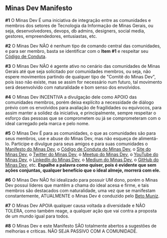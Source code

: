 ## Minas Dev Manifesto

 **#1** O Minas Dev É uma iniciativa de integração entre as comunidades e membros dos setores de Tecnologia da Informação de Minas Gerais, ou seja, desenvolvedores, devops, db admins, designers, social media, gestores, empreendedores, entusiastas, etc.

**#2** O Minas Dev NÃO é nenhum tipo de comando central das comunidades, e para ser membro, basta se identificar com o **Item #1** e respeitar seu [Código de Conduta](https://github.com/minasdev/codigo-de-conduta#código-de-conduta).

**#3** O Minas Dev NÃO é agente ativo no cenário das comunidades de Minas Gerais até que seja solicitado por comunidades membros, ou seja, não espere movimentos partindo de qualquer tipo de "Comitê do Minas Dev", pois isso não existe, mas se assim for necessário num futuro, tal movimento será desenvolvido com naturalidade e bom senso dos envolvidos.

**#4** O Minas Dev INCENTIVA a divulgação dele como APOIO das comunidades membros, porém deixa explícito a necessidade de diálogo prévio com os envolvidos para avaliação de fragilidades ou equívocos, para assim manter a solidez da iniciativa, e principalmente, sempre respeitar o esforço das pessoas que se comprometem ou já se comprometeram com o ideal carregado pela marca e pelo nome.

**#5** O Minas Dev É para as comunidades, o que as comunidades são para seus membros, use e abuse do Minas Dev, mas não esqueça de alimentá-lo. Participe e divulgue para seus amigos e para suas comunidades o [Manifesto do Minas Dev](https://github.com/minasdev/manifesto/blob/master/README.md), o [Código de Conduta do Minas Dev](https://github.com/minasdev/codigo-de-conduta#código-de-conduta), o [Site do Minas Dev](https://minasdev.org/), o [Twitter do Minas Dev](https://twitter.com/minasdev), o [Meetup do Minas Dev](https://www.meetup.com/pt-BR/Minas_Dev/), o [YouTube do Minas Dev](https://youtube.com/channel/UCNcCzxW2OSQO38AaqFGkB2g), o [LinkedIn do Minas Dev](https://linkedin.com/company/minasdev), o [Medium do Minas Dev](https://medium.com/minasdev), o [GitHub do Minas Dev](https://github.com/minasdev), etc. **Espalhe a palavra como quiser, pois é evidente que sem ações conjuntas, qualquer benefício que o ideal almeje, morrerá com ele.**

**#6** O Minas Dev NÃO foi idealizado para possuir UM dono, porém o Minas Dev possui líderes que mantêm a chama do ideal acesa e firme, e tais membros são destacados com naturalidade, uma vez que se manifestam constantemente, ATUALMENTE o Minas Dev é conduzido pelo [Beto Muniz](https://twitter.com/obetomuniz).

**#7** O Minas Dev APOIA qualquer causa voltada a diversidade e NÃO TOLERA, como também reage, a qualquer ação que vai contra a proposta de um mundo igual para todos.

**#8** O Minas Dev e este Manifesto SÃO totalmente abertos a sugestões de melhorias e críticas. NÃO SEJA PASSIVO COM A COMUNIDADE.

